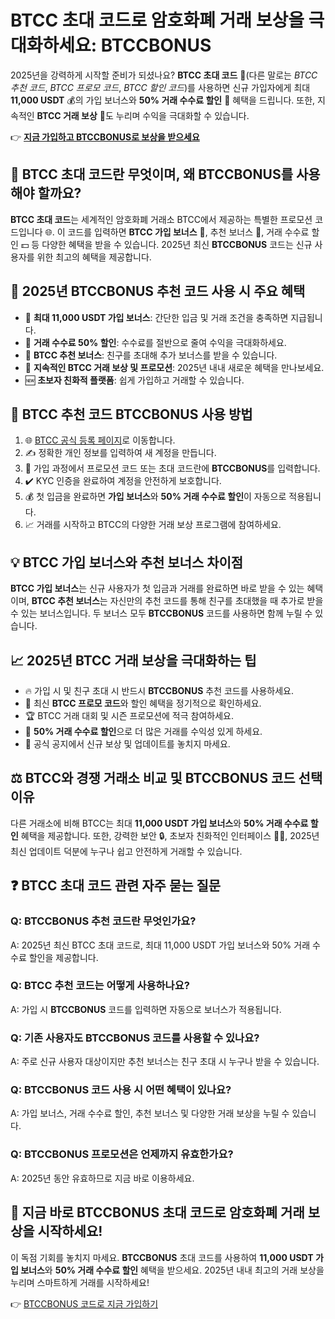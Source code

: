 
<h1> BTCC 초대 코드로 암호화폐 거래 보상을 극대화하세요: BTCCBONUS</h1>
<p>2025년을 강력하게 시작할 준비가 되셨나요? <strong>BTCC 초대 코드</strong> 🔑(다른 말로는 <em>BTCC 추천 코드</em>, <em>BTCC 프로모 코드</em>, <em>BTCC 할인 코드</em>)를 사용하면 신규 가입자에게 최대 <strong>11,000 USDT</strong> 💰의 가입 보너스와 <strong>50% 거래 수수료 할인</strong> 💸 혜택을 드립니다. 또한, 지속적인 <strong>BTCC 거래 보상</strong> 🎉도 누리며 수익을 극대화할 수 있습니다.</p>
<p>👉 <a href="https://www.btcc.com/en-US/register?inviteCode=BTCCBONUS&utm_source=kol&kol_link=9303" target="_blank"><strong>지금 가입하고 BTCCBONUS로 보상을 받으세요</strong></a></p>
<img src="https://images.mirror-media.xyz/publication-images/LbvA6LHo4pm55z_KP9L_T.png?height=960&amp;width=1920" decoding="async" data-nimg="fill" class="css-xah9so" style="position: absolute; inset: 0px; box-sizing: border-box; padding: 0px; border: none; margin: auto; display: block; width: 0px; height: 0px; min-width: 100%; max-width: 100%; min-height: 100%; max-height: 100%;">
<h2>🤔 BTCC 초대 코드란 무엇이며, 왜 BTCCBONUS를 사용해야 할까요?</h2>
<p><strong>BTCC 초대 코드</strong>는 세계적인 암호화폐 거래소 BTCC에서 제공하는 특별한 프로모션 코드입니다 🌐. 이 코드를 입력하면 <strong>BTCC 가입 보너스</strong> 🎁, 추천 보너스 🤝, 거래 수수료 할인 💵 등 다양한 혜택을 받을 수 있습니다. 2025년 최신 <strong>BTCCBONUS</strong> 코드는 신규 사용자를 위한 최고의 혜택을 제공합니다.</p>
<h2>🎯 2025년 BTCCBONUS 추천 코드 사용 시 주요 혜택</h2>
<ul>
<li>💎 <strong>최대 11,000 USDT 가입 보너스</strong>: 간단한 입금 및 거래 조건을 충족하면 지급됩니다.</li>
<li>💸 <strong>거래 수수료 50% 할인</strong>: 수수료를 절반으로 줄여 수익을 극대화하세요.</li>
<li>🤝 <strong>BTCC 추천 보너스</strong>: 친구를 초대해 추가 보너스를 받을 수 있습니다.</li>
<li>🎉 <strong>지속적인 BTCC 거래 보상 및 프로모션</strong>: 2025년 내내 새로운 혜택을 만나보세요.</li>
<li>🆕 <strong>초보자 친화적 플랫폼</strong>: 쉽게 가입하고 거래할 수 있습니다.</li>
</ul>
<h2>📝 BTCC 추천 코드 BTCCBONUS 사용 방법</h2>
<ol>
<li>🌐 <a href="https://www.btcc.com/en-US/register?inviteCode=BTCCBONUS&utm_source=kol&kol_link=9303" target="_blank" rel="noopener">BTCC 공식 등록 페이지</a>로 이동합니다.</li>
<li>✍️ 정확한 개인 정보를 입력하여 새 계정을 만듭니다.</li>
<li>🔑 가입 과정에서 프로모션 코드 또는 초대 코드란에 <strong>BTCCBONUS</strong>를 입력합니다.</li>
<li>✔️ KYC 인증을 완료하여 계정을 안전하게 보호합니다.</li>
<li>💰 첫 입금을 완료하면 <strong>가입 보너스</strong>와 <strong>50% 거래 수수료 할인</strong>이 자동으로 적용됩니다.</li>
<li>📈 거래를 시작하고 BTCC의 다양한 거래 보상 프로그램에 참여하세요.</li>
</ol>
<h2>💡 BTCC 가입 보너스와 추천 보너스 차이점</h2>
<p><strong>BTCC 가입 보너스</strong>는 신규 사용자가 첫 입금과 거래를 완료하면 바로 받을 수 있는 혜택이며, <strong>BTCC 추천 보너스</strong>는 자신만의 추천 코드를 통해 친구를 초대했을 때 추가로 받을 수 있는 보너스입니다. 두 보너스 모두 <strong>BTCCBONUS</strong> 코드를 사용하면 함께 누릴 수 있습니다.</p>
<h2>📈 2025년 BTCC 거래 보상을 극대화하는 팁</h2>
<ul>
<li>🔥 가입 시 및 친구 초대 시 반드시 <strong>BTCCBONUS</strong> 추천 코드를 사용하세요.</li>
<li>🔄 최신 <strong>BTCC 프로모 코드</strong>와 할인 혜택을 정기적으로 확인하세요.</li>
<li>🏆 BTCC 거래 대회 및 시즌 프로모션에 적극 참여하세요.</li>
<li>💸 <strong>50% 거래 수수료 할인</strong>으로 더 많은 거래를 수익성 있게 하세요.</li>
<li>📢 공식 공지에서 신규 보상 및 업데이트를 놓치지 마세요.</li>
</ul>
<h2>⚖️ BTCC와 경쟁 거래소 비교 및 BTCCBONUS 코드 선택 이유</h2>
<p>다른 거래소에 비해 BTCC는 최대 <strong>11,000 USDT 가입 보너스</strong>와 <strong>50% 거래 수수료 할인</strong> 혜택을 제공합니다. 또한, 강력한 보안 🔒, 초보자 친화적인 인터페이스 👩‍💻, 2025년 최신 업데이트 덕분에 누구나 쉽고 안전하게 거래할 수 있습니다.</p>
<h2>❓ BTCC 초대 코드 관련 자주 묻는 질문</h2>
<h3>Q: BTCCBONUS 추천 코드란 무엇인가요?</h3>
<p>A: 2025년 최신 BTCC 초대 코드로, 최대 11,000 USDT 가입 보너스와 50% 거래 수수료 할인을 제공합니다.</p>
<h3>Q: BTCC 추천 코드는 어떻게 사용하나요?</h3>
<p>A: 가입 시 <strong>BTCCBONUS</strong> 코드를 입력하면 자동으로 보너스가 적용됩니다.</p>
<h3>Q: 기존 사용자도 BTCCBONUS 코드를 사용할 수 있나요?</h3>
<p>A: 주로 신규 사용자 대상이지만 추천 보너스는 친구 초대 시 누구나 받을 수 있습니다.</p>
<h3>Q: BTCCBONUS 코드 사용 시 어떤 혜택이 있나요?</h3>
<p>A: 가입 보너스, 거래 수수료 할인, 추천 보너스 및 다양한 거래 보상을 누릴 수 있습니다.</p>
<h3>Q: BTCCBONUS 프로모션은 언제까지 유효한가요?</h3>
<p>A: 2025년 동안 유효하므로 지금 바로 이용하세요.</p>
<h2>🚀 지금 바로 BTCCBONUS 초대 코드로 암호화폐 거래 보상을 시작하세요!</h2>
<p>이 독점 기회를 놓치지 마세요. <strong>BTCCBONUS</strong> 초대 코드를 사용하여 <strong>11,000 USDT 가입 보너스</strong>와 <strong>50% 거래 수수료 할인</strong> 혜택을 받으세요. 2025년 내내 최고의 거래 보상을 누리며 스마트하게 거래를 시작하세요!</p>
<p>👉 <a href="https://www.btcc.com/en-US/register?inviteCode=BTCCBONUS&utm_source=kol&kol_link=9303" target="_blank" rel="noopener">BTCCBONUS 코드로 지금 가입하기</a></p>
</body>
</html>
